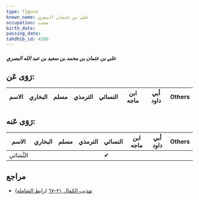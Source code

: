 ```yaml
---
type: figure
known_name: علي بن عثمان البصري
occupation: محدث
birth_date:
passing_date:
tahdhib_id: 4106
---
```

##### علي بن عثمان بن محمد بن سعيد بن عبد الله البصري

## رَوَى عَن:
| الاسم | البخاري | مسلم | الترمذي | النسائي | ابن ماجه | أبي داود | Others |
| ----- | ------- | ---- | ------- | ------- | -------- | -------- | ------ |
## رَوَى عَنه:
| الاسم      | البخاري | مسلم | الترمذي | النسائي | ابن ماجه | أبي داود | Others |
| ---------- | ------- | ---- | ------- | ------- | -------- | -------- | ------ |
| النَّسَائي |         |      |         | ✔       |          |          |        |
## مراجع
- [تهذيب الكمال ٢١-٦٧](obsidian://open?vault=Tahdhib-al-Kamal&file=Figures/٤١٠٦-علي%20بن%20عثمان%20بن%20محمد%20بن%20سعيد%20بن%20عبد%20الله%20البصري) ([رابط الشاملة](https://shamela.ws/book/3722/10714))